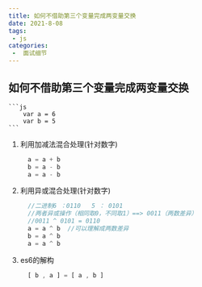 ```yaml
---
title: 如何不借助第三个变量完成两变量交换
date: 2021-8-08
tags:
 - js
categories:
 -  面试细节
---       
```


##   如何不借助第三个变量完成两变量交换    

    ```js  
        var a = 6 
        var b = 5 
    ```     

1. 利用加减法混合处理(针对数字)      

      ```js   
        a = a + b  
        b = a - b  
        a = a - b  
      ```    

2. 利用异或混合处理(针对数字)       

      ```js   
        //二进制6 ：0110   5 ： 0101   
        //两者异或操作（相同取0，不同取1）==> 0011（两数差异）  
        //0011 ^ 0101 = 0110  
        a = a ^ b  //可以理解成两数差异
        b = a ^ b
        a = a ^ b  
      ```   

3. es6的解构   

      ```js  
        [ b , a ] = [ a , b ]  
      ```